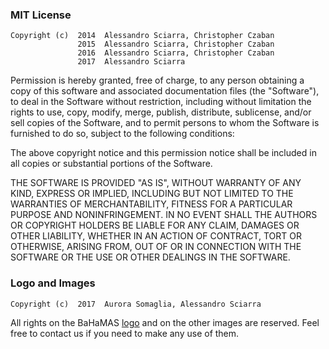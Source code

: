 ### MIT License

    Copyright (c)  2014  Alessandro Sciarra, Christopher Czaban
                   2015  Alessandro Sciarra, Christopher Czaban
                   2016  Alessandro Sciarra, Christopher Czaban
                   2017  Alessandro Sciarra

Permission is hereby granted, free of charge, to any person obtaining a copy
of this software and associated documentation files (the "Software"), to deal
in the Software without restriction, including without limitation the rights
to use, copy, modify, merge, publish, distribute, sublicense, and/or sell
copies of the Software, and to permit persons to whom the Software is
furnished to do so, subject to the following conditions:

The above copyright notice and this permission notice shall be included in all
copies or substantial portions of the Software.

THE SOFTWARE IS PROVIDED "AS IS", WITHOUT WARRANTY OF ANY KIND, EXPRESS OR
IMPLIED, INCLUDING BUT NOT LIMITED TO THE WARRANTIES OF MERCHANTABILITY,
FITNESS FOR A PARTICULAR PURPOSE AND NONINFRINGEMENT. IN NO EVENT SHALL THE
AUTHORS OR COPYRIGHT HOLDERS BE LIABLE FOR ANY CLAIM, DAMAGES OR OTHER
LIABILITY, WHETHER IN AN ACTION OF CONTRACT, TORT OR OTHERWISE, ARISING FROM,
OUT OF OR IN CONNECTION WITH THE SOFTWARE OR THE USE OR OTHER DEALINGS IN THE
SOFTWARE.

### Logo and Images

    Copyright (c)  2017  Aurora Somaglia, Alessandro Sciarra

All rights on the BaHaMAS [logo] and on the other images are reserved.
Feel free to contact us if you need to make any use of them.

[//]: #

   [logo]: <https://github.com/AG-Philipsen/BaHaMAS/blob/images/Logo.png?raw=true>
